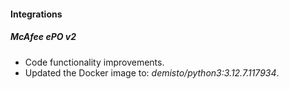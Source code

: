 #### Integrations

##### McAfee ePO v2
- Code functionality improvements.
- Updated the Docker image to: *demisto/python3:3.12.7.117934*.